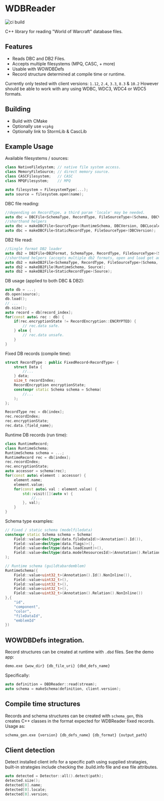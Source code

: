# WDBReader

![ci build](https://github.com/Frostshake/WDBReader/actions/workflows/wdbreader.yml/badge.svg?branch=main)

C++ library for reading "World of Warcraft" database files.

## Features

- Reads DBC and DB2 Files.
- Accepts multiple filesystems (MPQ, CASC, + more)
- Usable with WOWDBDefs
- Record structure determined at compile time or runtime.

Currently only tested with client versions: `1.12`, `2.4`, `3.3`, `8.3` & `10.2`
However should be able to work with any using WDBC, WDC3, WDC4 or WDC5 formats.

## Building

- Build with CMake
- Optionally use `vcpkg`
- Optionally link to StormLib & CascLib

## Example Usage

Available filesystems / sources:
```cpp
class NativeFileSystem; // native file system access.
class MemoryFileSource; // direct memory source.
class CASCFilesystem;   // CASC
class MPQFilesystem;    // MPQ

auto filesystem = FilesystemType(...);
auto source = filesystem.open(name);
```

DBC file reading:
```cpp
//depending on RecordType, a third param 'locale' may be needed. 
auto dbc = DBCFile<SchemaType, RecordType, FileSourceType>(Schema, DBCVersion);
//shorthand helpers
auto dbc = makeDBCFile<SourceType>(RuntimeSchema, DBCVersion, DBCLocale);
auto dbc = makeDBCFile<StaticRecordType, FileSourceType>(DBCVersion);
```

DB2 file read:
```cpp
//Single format DB2 loader
auto db2 = DB2File<DB2Format, SchemaType, RecordType, FileSourceType>(Schema);
//shorthand helpers (accepts multiple db2 formats, open and load get automatically called.)
auto db2 = makeDB2File<SchemaType, RecordType, FileSourceType>(Schema, Source);     
auto db2 = makeDB2File(RuntimeSchema, Source);
auto db2 = makeDB2File<StaticRecordType>(Source);
```

DB usage (applied to both DBC & DB2):
```cpp
auto db = ...;
db.open(source);
db.load();
// ...
db.size();
auto record = db[record_index];
for(const auto& rec : db) {
    if(rec.encryptionState != RecordEncryption::ENCRYPTED) {
        // rec.data safe.
    } else {
        // rec.data unsafe.
    }
}
```

Fixed DB records (compile time):
```cpp
struct RecordType : public FixedRecord<RecordType> {
    struct Data {
        //...
    } data;
    size_t recordIndex;
    RecordEncryption encryptionState;
    constexpr static Schema schema = Schema(
        //...
    );
};

RecordType rec = db[index];
rec.recordIndex;
rec.encryptionState;
rec.data.{field_name};
```

Runtime DB records (run time):
```cpp
class RuntimeRecord;
class RuntimeSchema;
RuntimeSchema schema = ...;
RuntimeRecord rec = db[index];
rec.recordIndex;
rec.encryptionState;
auto accessor = schema(rec);
for(const auto& element : accessor) {
    element.name;
    element.value;
    for(const auto& val : element.value) {
        std::visit([](auto v) {
            //...
        }, val);
    }
}

```
Schema type examples:
```cpp
// Fixed / static schema (modelfiledata)
constexpr static Schema schema = Schema(
    Field::value<decltype(data.fileDataId)>(Annotation().Id()),
    Field::value<decltype(data.flags)>(),
    Field::value<decltype(data.loadCount)>(),
    Field::value<decltype(data.modelResourcesId)>(Annotation().Relation())
);

// Runtime schema (guildtabardemblem)
RuntimeSchema({
    Field::value<uint32_t>(Annotation().Id().NonInline()),
    Field::value<uint32_t>(),
    Field::value<uint32_t>(),
    Field::value<uint32_t>(),
    Field::value<uint32_t>(Annotation().Relation().NonInline())
},{
    "id",
    "component",
    "color",
    "fileDataId",
    "emblemId"
})
```

## WOWDBDefs integration.

Record structures can be created at runtime with `.dbd` files. See the demo app:
```bash
demo.exe {wow_dir} {db_file_uri} {dbd_defs_name}
```
Specifically:
```cpp
auto definition = DBDReader::read(stream);
auto schema = makeSchema(definition, client.version);
```

## Compile time structures

Records and schema structures can be created with `schema_gen`, this creates C++ classes in the format expected for WDBReader fixed records. Usage as:
```bash
schema_gen.exe {version} {db_defs_name} {db_format} {output_path}
```

## Client detection
Detect installed client info for a specific path using supplied stratagies, built-in strategies include checking the .build.info file and exe file attributes.
```cpp
auto detected = Detector::all().detect(path);
detected.size();
detected[0].name;
detected[0].locale;
detected[0].version;
```
